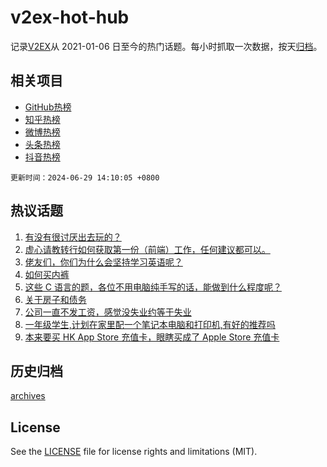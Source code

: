 # v2ex-hot-hub

 记录[V2EX](https://www.v2ex.com/)从 2021-01-06 日至今的热门话题。每小时抓取一次数据，按天[归档](archives)。
 
 ## 相关项目

- [GitHub热榜](https://github.com/lonnyzhang423/github-hot-hub)
- [知乎热榜](https://github.com/lonnyzhang423/zhihu-hot-hub)
- [微博热榜](https://github.com/lonnyzhang423/weibo-hot-hub)
- [头条热榜](https://github.com/lonnyzhang423/toutiao-hot-hub)
- [抖音热榜](https://github.com/lonnyzhang423/douyin-hot-hub)


 `更新时间：2024-06-29 14:10:05 +0800`

## 热议话题

1. [有没有很讨厌出去玩的？](https://www.v2ex.com/t/1053397)
1. [虚心请教转行如何获取第一份（前端）工作，任何建议都可以。](https://www.v2ex.com/t/1053403)
1. [佬友们，你们为什么会坚持学习英语呢？](https://www.v2ex.com/t/1053501)
1. [如何买内裤](https://www.v2ex.com/t/1053389)
1. [这些 C 语言的题，各位不用电脑纯手写的话，能做到什么程度呢？](https://www.v2ex.com/t/1053424)
1. [关于房子和债务](https://www.v2ex.com/t/1053384)
1. [公司一直不发工资，感觉没失业约等于失业](https://www.v2ex.com/t/1053477)
1. [一年级学生,计划在家里配一个笔记本电脑和打印机,有好的推荐吗](https://www.v2ex.com/t/1053502)
1. [本来要买 HK App Store 充值卡，眼瞎买成了 Apple Store 充值卡](https://www.v2ex.com/t/1053372)

## 历史归档

[archives](archives)

## License

See the [LICENSE](LICENSE) file for license rights and limitations (MIT).
